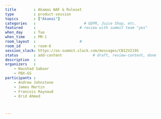 ```yaml
---
title        : Akamai WAF & Ruleset
type         : product-session
topics       : ["Akamai"]
categories   :                      # GDPR, Juice Shop, etc.
featured     :                    # review with summit team "yes"
when_day     : Tue
when_time    : PM-1
room_layout  :                    #
room_id      : room-6
session_slack: https://os-summit.slack.com/messages/CB12V219S
status       : add-content              # draft, review-content, done
description  :
organizers   :
    - Naushad Saboor
    - PBX-GS
participants :
    - Andrew Johnstone
    - James Martin
    - Francois Raynaud
    - Orid Ahmed



---
```


<!-- (add more details about DevSecOps Maturity Model here)

## WHY

(...)

## What

(...)

## Outcomes

(...)

## References

(...) -->

